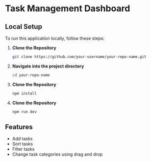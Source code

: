 # Task Management Dashboard

## Local Setup

To run this application locally, follow these steps:

1. **Clone the Repository**

   ```bash
   git clone https://github.com/your-username/your-repo-name.git

2. **Navigate into the project directory**

   ```bash
   cd your-repo-name

3. **Clone the Repository**

   ```bash
   npm install

4. **Clone the Repository**

   ```bash
   npm run dev


## Features 

- Add tasks
- Sort tasks 
- Filter tasks
- Change task categories using drag and drop

